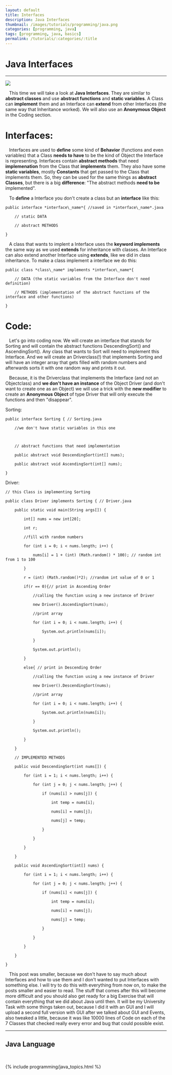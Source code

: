 ```yaml
---
layout: default
title: Interfaces
description: Java Interfaces
thumbnail: /images/tutorials/programming/java.png
categories: [programming, java]
tags: [programming, java, basics]
permalink: /tutorials/:categories/:title
---
```


# Java Interfaces

* * *

![](https://www.javatpoint.com/images/core/interfacerelation.jpg)


   This time we will take a look at **Java Interfaces**. They are similar to **abstract classes** and use **abstract functions** and **static variables**. A Class can **implement** them and an Interface can **extend** from other Interfaces (the same way that Inheritance worked). We will also use an **Anonymous Object** in the Coding section.


# Interfaces:


   Interfaces are used to **define** some kind of **Behavior** (functions and even variables) that a Class **needs to have** to be the kind of Object the Interface is representing. Interfaces contain **abstract methods** that need **implemenation** from the Class that **implements** them. They also have some **static variables**, mostly **Constants** that get passed to the Class that implements them. So, they can be used for the same things as **abstract Classes**, but there is a big **difference**: "The abstract methods **need to be** implemented".


   To **define** a Interface you don't create a class but an **interface** like this:



```
public interface *interface\_name*{ //saved in *interface\_name*.java  

    // static DATA
```


```
    // abstract METHODS  

}
```

   A class that wants to implent a Interface uses the **keyword implements** the same way as we used **extends** for inheritance with classes. An Interface can also extend another Interface using **extends**, like we did in class inheritance. To make a class implement a interface we do this:



```
public class *class\_name* implements *interface\_name*{
```


```
    // DATA (the static variables from the Interface don't need definition)
```


```
    // METHODS (implementation of the abstract functions of the interface and other functions)
```


```
}
```

# Code:


   Let's go into coding now. We will create an interface that stands for Sorting and will contain the abstract functions DescendingSort() and AscendingSort(). Any class that wants to Sort will need to implement this Interface. And we will create an Driverclass(!) that implements Sorting and will have an integer array that gets filled with random numbers and afterwards sorts it with one random way and prints it out. 


   Because, it is the Driverclass that implements the Interface (and not an Objectclass) and **we don't have an instance** of the Object Driver (and don't want to create one as an Object) we will use a trick with the **new modifier** to create an **Anonymous Object** of type Driver that will only execute the functions and then "disappear".


Sorting:



```
public interface Sorting { // Sorting.java			
```


```
	//we don't have static variables in this one
```


```
	
```


```
	// abstract functions that need implementation
```


```
	public abstract void DescendingSort(int[] nums);
```


```
	public abstract void AscendingSort(int[] nums);
```


```
}
```

  



Driver:



```
// this Class is implementing Sorting
```


```
public class Driver implements Sorting { // Driver.java
```


```
	public static void main(String args[]) {
```


```
		int[] nums = new int[20];
```


```
		int r;
```


```
		//fill with random numbers
```


```
		for (int i = 0; i < nums.length; i++) {
```


```
			nums[i] = 1 + (int) (Math.random() * 100); // random int from 1 to 100
```


```
		}
```


```
		r = (int) (Math.random()*2); //random int value of 0 or 1
```


```
		if(r == 0){// print in Ascending Order	
```


```
			//calling the function using a new instance of Driver
```


```
			new Driver().AscendingSort(nums); 	
```


```
			//print array
```


```
			for (int i = 0; i < nums.length; i++) {
```


```
				System.out.println(nums[i]);
```


```
			}
```


```
			System.out.println();
```


```
		}
```


```
		else{ // print in Descending Order
```


```
			//calling the function using a new instance of Driver
```


```
			new Driver().DescendingSort(nums);
```


```
			//print array
```


```
			for (int i = 0; i < nums.length; i++) {
```


```
				System.out.println(nums[i]);
```


```
			}
```


```
			System.out.println();
```


```
		}		
```


```
	}
```


```
	// IMPLEMENTED METHODS
```


```
	public void DescendingSort(int nums[]) {
```


```
		for (int i = 1; i < nums.length; i++) {
```


```
			for (int j = 0; j < nums.length; j++) {
```


```
				if (nums[i] > nums[j]) {
```


```
					int temp = nums[i];
```


```
					nums[i] = nums[j];
```


```
					nums[j] = temp;
```


```
				}
```


```
			}
```


```
		}
```


```
	}
```


```
	public void AscendingSort(int[] nums) {
```


```
		for (int i = 1; i < nums.length; i++) {
```


```
			for (int j = 0; j < nums.length; j++) {
```


```
				if (nums[i] < nums[j]) {
```


```
					int temp = nums[i];
```


```
					nums[i] = nums[j];
```


```
					nums[j] = temp;
```


```
				}
```


```
			}
```


```
		}
```


```
	}
```


```
}
```

  



   This post was smaller, because we don't have to say much about Interfaces and how to use them and I don't wanted to put Interfaces with something else. I will try to do this with everything from now on, to make the posts smaller and easier to read. The stuff that comes after this will become more difficult and you should also get ready for a big Exercise that will contain everything that we did about Java until then. It will be my University Task with some things taken out, because I did it with an GUI and I will upload a second full version with GUI after we talked about GUI and Events, also tweaked a little, because it was like 10000 lines of Code on each of the 7 Classes that checked really every error and bug that could possible exist. 

* * *

## Java Language

<br>

{% include programming/java_topics.html %}
  
